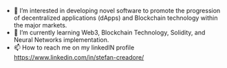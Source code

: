 - 👀 I’m interested in developing novel software to promote the progression of decentralized applications (dApps) and Blockchain technology within the major markets.
- 🌱 I’m currently learning Web3, Blockchain Technology, Solidity, and Neural Networks implementation.
- 📫 How to reach me on my linkedIN profile https://www.linkedin.com/in/stefan-creadore/

<!---
screadore/screadore is a ✨ special ✨ repository because its `README.md` (this file) appears on your GitHub profile.
You can click the Preview link to take a look at your changes.
--->
